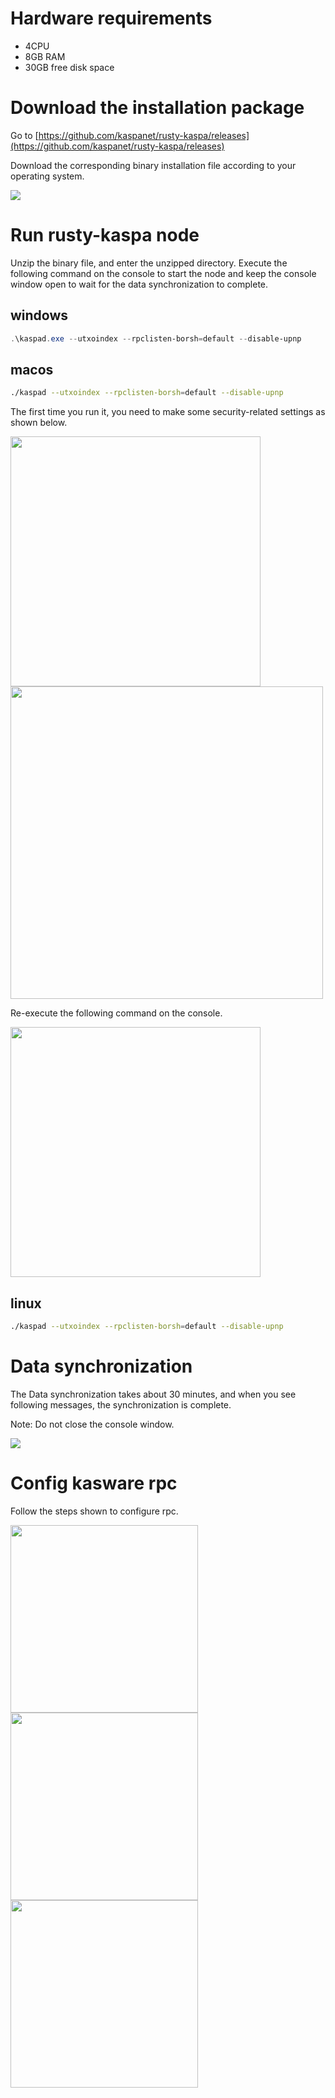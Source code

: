 # Hardware requirements

* 4CPU
* 8GB RAM
* 30GB free disk space

# Download the installation package
Go to [https://github.com/kaspanet/rusty-kaspa/releases](https://github.com/kaspanet/rusty-kaspa/releases)

Download the corresponding binary installation file according to your operating system.

<img src="../images/download.png">

# Run rusty-kaspa node

Unzip the binary file, and enter the unzipped directory. Execute the following command on the console to start the node and keep the console window open to wait for the data synchronization to complete.

## windows

```powershell
.\kaspad.exe --utxoindex --rpclisten-borsh=default --disable-upnp
```
## macos

```bash
./kaspad --utxoindex --rpclisten-borsh=default --disable-upnp
```
The first time you run it, you need to make some security-related settings as shown below.

<img src="../images/macos-security-1-en.png" width="400">
<img src="../images/macos-security-2-en.png" width="500">

Re-execute the following command on the console.

<img src="../images/macos-security-3-en.png" width="400">

## linux

```bash
./kaspad --utxoindex --rpclisten-borsh=default --disable-upnp
```

# Data synchronization

The Data synchronization takes about 30 minutes, and when you see following messages, the synchronization is complete.

Note: Do not close the console window.

<img src="../images/sync-complete.png">

# Config kasware rpc

Follow the steps shown to configure rpc.

<img src="../images/wallet-rpc-setting-1.png" width="300">
<img src="../images/wallet-rpc-setting-2.png" width="300">
<img src="../images/wallet-rpc-setting-3.png" width="300">